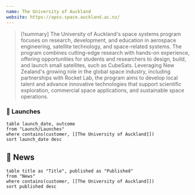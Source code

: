 ```yaml
---
name: The University of Auckland
website: https://apss.space.auckland.ac.nz/
---
```


>[!summary]
The University of Auckland's space systems program focuses on research, development, and education in aerospace engineering, satellite technology, and space-related systems. The program combines cutting-edge research with hands-on experience, offering opportunities for students and researchers to design, build, and launch small satellites, such as CubeSats. Leveraging New Zealand's growing role in the global space industry, including partnerships with Rocket Lab, the program aims to develop local talent and advance innovative technologies that support scientific exploration, commercial space applications, and sustainable space operations.

### 🚀 Launches

```dataview
table launch_date, outcome
from "Launch/Launches"
where contains(customer, [[The University of Auckland]])
sort launch_date desc
```
## 📰 News
```dataview
table title as "Title", published as "Published"
from "News"
where contains(customer, [[The University of Auckland]])
sort published desc
```
